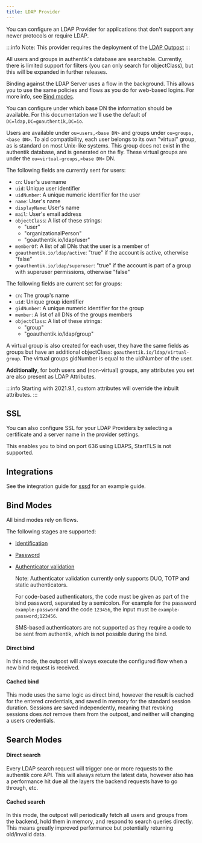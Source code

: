 ```yaml
---
title: LDAP Provider
---
```


You can configure an LDAP Provider for applications that don't support any newer protocols or require LDAP.

:::info
Note: This provider requires the deployment of the [LDAP Outpost](../../outposts/)
:::

All users and groups in authentik's database are searchable. Currently, there is limited support for filters (you can only search for objectClass), but this will be expanded in further releases.

Binding against the LDAP Server uses a flow in the background. This allows you to use the same policies and flows as you do for web-based logins. For more info, see [Bind modes](#bind-modes).

You can configure under which base DN the information should be available. For this documentation we'll use the default of `DC=ldap,DC=goauthentik,DC=io`.

Users are available under `ou=users,<base DN>` and groups under `ou=groups,<base DN>`. To aid compatibility, each user belongs to its own "virtual" group, as is standard on most Unix-like systems. This group does not exist in the authentik database, and is generated on the fly. These virtual groups are under the `ou=virtual-groups,<base DN>` DN.

The following fields are currently sent for users:

-   `cn`: User's username
-   `uid`: Unique user identifier
-   `uidNumber`: A unique numeric identifier for the user
-   `name`: User's name
-   `displayName`: User's name
-   `mail`: User's email address
-   `objectClass`: A list of these strings:
    -   "user"
    -   "organizationalPerson"
    -   "goauthentik.io/ldap/user"
-   `memberOf`: A list of all DNs that the user is a member of
-   `goauthentik.io/ldap/active`: "true" if the account is active, otherwise "false"
-   `goauthentik.io/ldap/superuser`: "true" if the account is part of a group with superuser permissions, otherwise "false"

The following fields are current set for groups:

-   `cn`: The group's name
-   `uid`: Unique group identifier
-   `gidNumber`: A unique numeric identifier for the group
-   `member`: A list of all DNs of the groups members
-   `objectClass`: A list of these strings:
    -   "group"
    -   "goauthentik.io/ldap/group"

A virtual group is also created for each user, they have the same fields as groups but have an additional objectClass: `goauthentik.io/ldap/virtual-group`.
The virtual groups gidNumber is equal to the uidNumber of the user.

**Additionally**, for both users and (non-virtual) groups, any attributes you set are also present as LDAP Attributes.

:::info
Starting with 2021.9.1, custom attributes will override the inbuilt attributes.
:::

## SSL

You can also configure SSL for your LDAP Providers by selecting a certificate and a server name in the provider settings.

This enables you to bind on port 636 using LDAPS, StartTLS is not supported.

## Integrations

See the integration guide for [sssd](../../../integrations/services/sssd/) for
an example guide.

## Bind Modes

All bind modes rely on flows.

The following stages are supported:

-   [Identification](../../flow/stages/identification/index.md)
-   [Password](../../flow/stages/password/index.md)
-   [Authenticator validation](../../flow/stages/authenticator_validate/index.md)

    Note: Authenticator validation currently only supports DUO, TOTP and static authenticators.

    For code-based authenticators, the code must be given as part of the bind password, separated by a semicolon. For example for the password `example-password` and the code `123456`, the input must be `example-password;123456`.

    SMS-based authenticators are not supported as they require a code to be sent from authentik, which is not possible during the bind.

#### Direct bind

In this mode, the outpost will always execute the configured flow when a new bind request is received.

#### Cached bind

This mode uses the same logic as direct bind, however the result is cached for the entered credentials, and saved in memory for the standard session duration. Sessions are saved independently, meaning that revoking sessions does _not_ remove them from the outpost, and neither will changing a users credentials.

## Search Modes

#### Direct search

Every LDAP search request will trigger one or more requests to the authentik core API. This will always return the latest data, however also has a performance hit due all the layers the backend requests have to go through, etc.

#### Cached search

In this mode, the outpost will periodically fetch all users and groups from the backend, hold them in memory, and respond to search queries directly. This means greatly improved performance but potentially returning old/invalid data.
